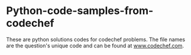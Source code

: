 # Python-code-samples-from-codechef
These are python solutions codes for codechef problems.
The file names are the question's unique code and can be found at www.codechef.com.  
